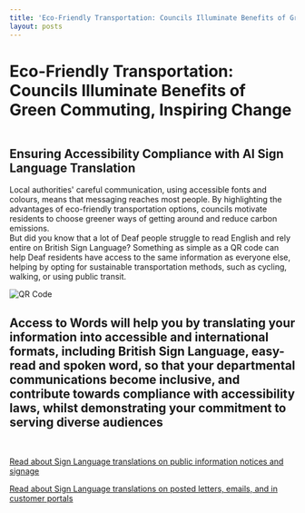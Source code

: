 ```yaml
---
title: 'Eco-Friendly Transportation: Councils Illuminate Benefits of Green Commuting, Inspiring Change'
layout: posts
---
```


# Eco-Friendly Transportation: Councils Illuminate Benefits of Green Commuting, Inspiring Change

![]()

## Ensuring Accessibility Compliance with AI Sign Language Translation

Local authorities' careful communication, using accessible fonts and colours, means that messaging reaches most people.  By highlighting the advantages of eco-friendly transportation options, councils motivate residents to choose greener ways of getting around and reduce carbon emissions.  
But did you know that a lot of Deaf people struggle to read English and rely entire on British Sign Language?
Something as simple as a QR code can help Deaf residents have access to the same information as everyone else, helping by opting for sustainable transportation methods, such as cycling, walking, or using public transit.

![QR Code](/posts/images/qr-contact.png)

## Access to Words will help you by translating your information into accessible and international formats, including British Sign Language, easy-read and spoken word, so that your departmental communications become inclusive, and contribute towards compliance with accessibility laws, whilst demonstrating your commitment to serving diverse audiences

<br/>

[Read about Sign Language translations on public information notices and signage](/solutions/gazette)

[Read about Sign Language translations on posted letters, emails, and in customer portals](/solutions/correspondent)
